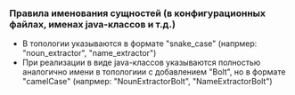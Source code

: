 ### Правила именования сущностей (в конфигурационных файлах, именах java-классов и т.д.)
- В топологии указываются в формате "snake_case" (напрмер: "noun_extractor", "name_extractor")
- При реализации в виде java-классов указываются полностью аналогично имени в топологиии с добавлением "Bolt", но в формате "camelCase" (напрмер: "NounExtractorBolt", "NameExtractorBolt")
